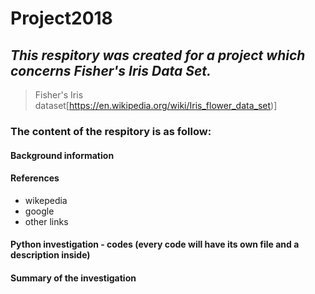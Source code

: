 # Project2018 

## *This respitory was created for a project which concerns Fisher's Iris Data Set.*
> Fisher's Iris dataset[https://en.wikipedia.org/wiki/Iris_flower_data_set)]
### The content of the respitory is as follow: 
#### Background information 
#### References 
- wikepedia
- google
- other links
#### Python investigation - codes (every code will have its own file and a description inside)
#### Summary of the investigation 
